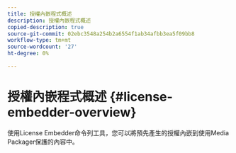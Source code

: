 ```yaml
---
title: 授權內嵌程式概述
description: 授權內嵌程式概述
copied-description: true
source-git-commit: 02ebc3548a254b2a6554f1ab34afbb3ea5f09bb8
workflow-type: tm+mt
source-wordcount: '27'
ht-degree: 0%

---
```


# 授權內嵌程式概述 {#license-embedder-overview}

使用License Embedder命令列工具，您可以將預先產生的授權內嵌到使用Media Packager保護的內容中。
